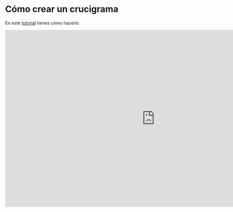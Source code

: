 
# Cómo crear un crucigrama

En este [tutorial](https://docs.google.com/presentation/d/1VSEBcufQNJGlN77d1LAxRvjvhhn9Ti8FwG0PS3cRb8M/pub?start=false&amp;loop=false&amp;delayms=3000) tienes cómo hacerlo

<iframe allowfullscreen="allowfullscreen" frameborder="0" height="569" mozallowfullscreen="mozallowfullscreen" src="https://docs.google.com/presentation/d/1VSEBcufQNJGlN77d1LAxRvjvhhn9Ti8FwG0PS3cRb8M/embed?start=false&amp;loop=false&amp;delayms=3000" webkitallowfullscreen="webkitallowfullscreen" width="960"></iframe>

